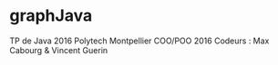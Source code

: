# graphJava
TP de Java 2016 Polytech Montpellier  COO/POO 2016
Codeurs : Max Cabourg & Vincent Guerin 
